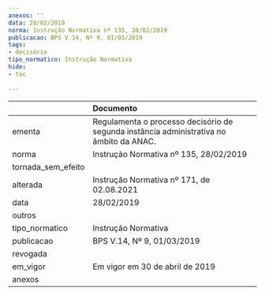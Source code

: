 ```yaml
---
anexos: ''
data: 28/02/2019
norma: Instrução Normativa nº 135, 28/02/2019
publicacao: BPS V.14, Nº 9, 01/03/2019
tags:
- decisório
tipo_normatico: Instrução Normativa
hide: 
- toc 
 
---
```


|                    | Documento                                                                               |
|:-------------------|:----------------------------------------------------------------------------------------|
| ementa             | Regulamenta o processo decisório de segunda instância administrativa no âmbito da ANAC. |
| norma              | Instrução Normativa nº 135, 28/02/2019                                                  |
| tornada_sem_efeito |                                                                                         |
| alterada           | Instrução Normativa nº 171, de 02.08.2021                                               |
| data               | 28/02/2019                                                                              |
| outros             |                                                                                         |
| tipo_normatico     | Instrução Normativa                                                                     |
| publicacao         | BPS V.14, Nº 9, 01/03/2019                                                              |
| revogada           |                                                                                         |
| em_vigor           | Em vigor em 30 de abril de 2019                                                         |
| anexos             |                                                                                         |
